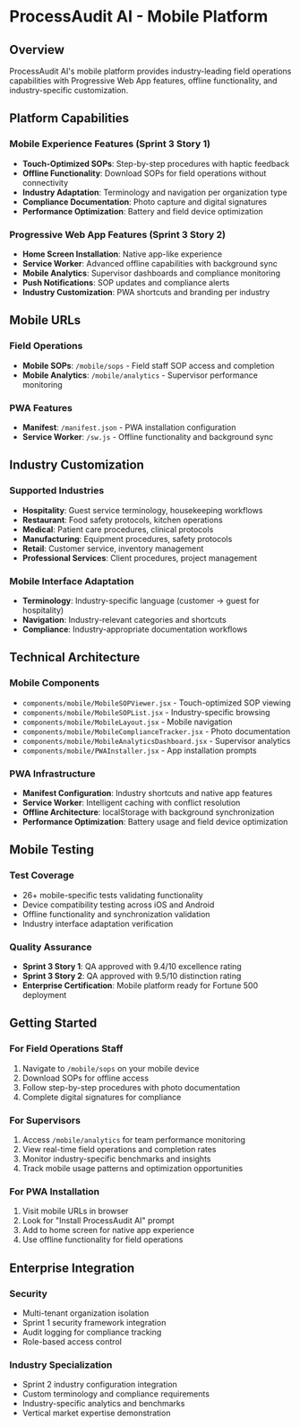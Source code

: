# ProcessAudit AI - Mobile Platform

## Overview

ProcessAudit AI's mobile platform provides industry-leading field operations capabilities with Progressive Web App features, offline functionality, and industry-specific customization.

## Platform Capabilities

### Mobile Experience Features (Sprint 3 Story 1)
- **Touch-Optimized SOPs**: Step-by-step procedures with haptic feedback
- **Offline Functionality**: Download SOPs for field operations without connectivity
- **Industry Adaptation**: Terminology and navigation per organization type
- **Compliance Documentation**: Photo capture and digital signatures
- **Performance Optimization**: Battery and field device optimization

### Progressive Web App Features (Sprint 3 Story 2)
- **Home Screen Installation**: Native app-like experience
- **Service Worker**: Advanced offline capabilities with background sync
- **Mobile Analytics**: Supervisor dashboards and compliance monitoring
- **Push Notifications**: SOP updates and compliance alerts
- **Industry Customization**: PWA shortcuts and branding per industry

## Mobile URLs

### Field Operations
- **Mobile SOPs**: `/mobile/sops` - Field staff SOP access and completion
- **Mobile Analytics**: `/mobile/analytics` - Supervisor performance monitoring

### PWA Features
- **Manifest**: `/manifest.json` - PWA installation configuration
- **Service Worker**: `/sw.js` - Offline functionality and background sync

## Industry Customization

### Supported Industries
- **Hospitality**: Guest service terminology, housekeeping workflows
- **Restaurant**: Food safety protocols, kitchen operations
- **Medical**: Patient care procedures, clinical protocols
- **Manufacturing**: Equipment procedures, safety protocols
- **Retail**: Customer service, inventory management
- **Professional Services**: Client procedures, project management

### Mobile Interface Adaptation
- **Terminology**: Industry-specific language (customer → guest for hospitality)
- **Navigation**: Industry-relevant categories and shortcuts
- **Compliance**: Industry-appropriate documentation workflows

## Technical Architecture

### Mobile Components
- `components/mobile/MobileSOPViewer.jsx` - Touch-optimized SOP viewing
- `components/mobile/MobileSOPList.jsx` - Industry-specific browsing
- `components/mobile/MobileLayout.jsx` - Mobile navigation
- `components/mobile/MobileComplianceTracker.jsx` - Photo documentation
- `components/mobile/MobileAnalyticsDashboard.jsx` - Supervisor analytics
- `components/mobile/PWAInstaller.jsx` - App installation prompts

### PWA Infrastructure
- **Manifest Configuration**: Industry shortcuts and native app features
- **Service Worker**: Intelligent caching with conflict resolution
- **Offline Architecture**: localStorage with background synchronization
- **Performance Optimization**: Battery usage and field device optimization

## Mobile Testing

### Test Coverage
- 26+ mobile-specific tests validating functionality
- Device compatibility testing across iOS and Android
- Offline functionality and synchronization validation
- Industry interface adaptation verification

### Quality Assurance
- **Sprint 3 Story 1**: QA approved with 9.4/10 excellence rating
- **Sprint 3 Story 2**: QA approved with 9.5/10 distinction rating
- **Enterprise Certification**: Mobile platform ready for Fortune 500 deployment

## Getting Started

### For Field Operations Staff
1. Navigate to `/mobile/sops` on your mobile device
2. Download SOPs for offline access
3. Follow step-by-step procedures with photo documentation
4. Complete digital signatures for compliance

### For Supervisors
1. Access `/mobile/analytics` for team performance monitoring
2. View real-time field operations and completion rates
3. Monitor industry-specific benchmarks and insights
4. Track mobile usage patterns and optimization opportunities

### For PWA Installation
1. Visit mobile URLs in browser
2. Look for "Install ProcessAudit AI" prompt
3. Add to home screen for native app experience
4. Use offline functionality for field operations

## Enterprise Integration

### Security
- Multi-tenant organization isolation
- Sprint 1 security framework integration
- Audit logging for compliance tracking
- Role-based access control

### Industry Specialization
- Sprint 2 industry configuration integration
- Custom terminology and compliance requirements
- Industry-specific analytics and benchmarks
- Vertical market expertise demonstration